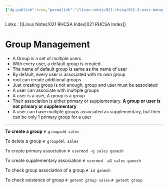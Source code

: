 ```yaml
---
{"dg-publish":true,"permalink":"/linux-notes/021-rhcsa/021-3-user-management/021-3-4-group-management/"}
---
```


Links : [[Linux Notes/021 RHCSA Index\|021 RHCSA Index]]

# Group Management

- A Group is a set of multiple users
- With every user, a default group is created.
- The name of default group is same as the name of user
- By default, every user is associated with its own group
- root can create additional groups
- Just creating group is not enough, group and user must be associated
- A user can associate with multiple groups
- A user is a user, A group is a group
- Their association is either primary or supplementary. **A group or user is not primary or supplementary**
- A user can have multiple groups associated as supplementary, but their can be only 1 primary group for a user

---

**To create a group**
`# groupadd sales`

To delete a group
`# groupdel sales`

To create primary association
`# usermod -g sales ganesh`

To create supplementary association
`# usermod -aG sales ganesh`

To check group association of a group
`# id ganesh`

To check existence of group
`# getent group sales`
`# getent group`
